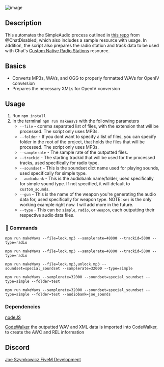 ![image](https://github.com/JoeSzymkowiczFiveM/native-audio-tool/assets/70592880/4c55bd11-6e5e-4f72-9957-5695f4f3fd85)

## Description
This automates the SimpleAudio process outlined in [this repo](https://github.com/ChatDisabled/nativeAudio) from @ChatDisabled, which also includes a sample resource with usage. In addition, the script also prepares the radio station and track data to be used with Chat's [Custom Native Radio Stations](https://forum.cfx.re/t/custom-native-radio-stations/5158461) resource.

## Basics
* Converts MP3s, WAVs, and OGG to properly formatted WAVs for OpenIV conversion
* Prepares the necessary XMLs for OpenIV conversion


## Usage
1. Run `npm install`
2. In the terminal `npm run makeWavs` with the following parameters
     - `--file` - comma separated list of files, with the extension that will be processed. The script only uses MP3s.
     - `--folder` - If you dont want to specify a list of files, you can specify folder in the root of the project, that holds the files that will be processed. The script only uses MP3s.
     - `--samplerate` - The sample rate of the outputted files.
     - `--trackid` - The starting trackid that will be used for the processed tracks, used specifically for radio type.
     - `--soundset` - This is the soundset dict name used for playing sounds, used specifically for simple type.
     - `--audiobank` - This is the audiobank name/folder, used specifically for simple sound type. If not specified, it will default to `custom_sounds`.
     - `--gun` - This is the name of the weapon you're generating the audio data for, used specifically for weapon type. NOTE: `sns` is the only working example right now. I will add more in the future.
     - `--type` - This can be `simple`, `radio`, or `weapon`, each outputting their respective audio data files.


### 👀 Commands
`npm run makeWavs --file=lock.mp3 --samplerate=48000 --trackid=5000 --type=radio`

`npm run makeWavs --file=lock.mp3 --samplerate=48000 --trackid=5000 --type=radio`

`npm run makeWavs --file=lock.mp3,unlock.mp3 --soundset=special_soundset --samplerate=32000 --type=simple`

`npm run makeWavs --samplerate=32000 --soundset=special_soundset --type=simple --folder=test`

`npm run makeWavs --samplerate=32000 --soundset=special_soundset --type=simple --folder=test --audiobank=joe_sounds`


### Dependencies
[nodeJS](https://nodejs.org/en/)

[CodeWalker](https://github.com/dexyfex/CodeWalker) the outputted WAV and XML data is imported into CodeWalker, to create the AWC and REL information

## Discord
[Joe Szymkowicz FiveM Development](https://discord.gg/5vPGxyCB4z)
